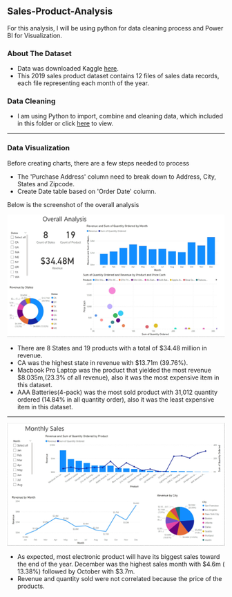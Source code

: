 ## Sales-Product-Analysis
For this analysis, I will be using python for data cleaning process and Power BI for Visualization.

### About The Dataset
  - Data was downloaded Kaggle [here](https://www.kaggle.com/datasets/knightbearr/sales-product-data).
  - This 2019 sales product dataset contains 12 files of sales data records, each file representing each month of the year.

### Data Cleaning
  - I am using Python to import, combine and cleaning data, which included in this folder or click [here](https://github.com/Ten-Ong/Sales-Product-Analysis/blob/main/Sales_data_cleanning.ipynb) to view.

----- 
### Data Visualization
Before creating charts, there are a few steps needed to process 
- The 'Purchase Address' column need to break down to Address, City, States and Zipcode.
- Create Date table based on 'Order Date' column. 

Below is the screenshot of the overall analysis

![ Overall](https://github.com/Ten-Ong/Sales-Product-Analysis/blob/main/Overall.JPG)



- There are 8 States and 19 products with a total of $34.48 million in revenue. 
- CA was the highest state in revenue with $13.71m (39.76%). 
- Macbook Pro Laptop was the product that yielded the most revenue $8.035m,(23.3% of all revenue), also it was the most expensive item in this dataset.
- AAA Batteries(4-pack) was the most sold product with 31,012 quantity ordered (14.84% in all quantity order), also it was the least expensive item in this dataset.

--------


![ monthly sales](https://github.com/Ten-Ong/Sales-Product-Analysis/blob/main/monthly_sales.JPG)

- As expected, most electronic product will have its biggest sales toward the end of the year. December was the highest sales month with $4.6m ( 13.38%) followed by October with $3.7m.
- Revenue and quantity sold were not correlated because the price of the products.



